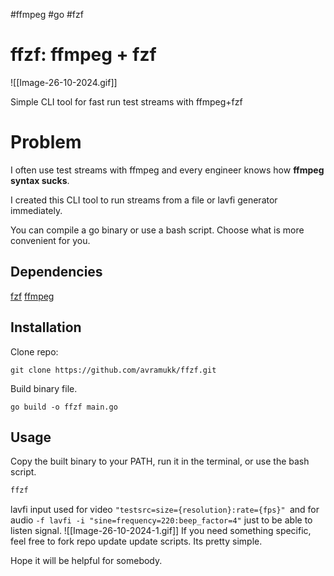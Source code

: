 #ffmpeg #go #fzf

# ffzf: ffmpeg + fzf

![[Image-26-10-2024.gif]]

Simple CLI tool for fast run test streams with ffmpeg+fzf
# Problem

I often use test streams with ffmpeg and every engineer knows how **ffmpeg syntax sucks**.

I created this CLI tool to run streams from a file or lavfi generator immediately.

You can compile a go binary or use a bash script. Choose what is more convenient for you.

## Dependencies

[fzf](https://github.com/junegunn/fzf)
[ffmpeg](https://github.com/FFmpeg/FFmpeg)

## Installation

Clone repo:
```shell
git clone https://github.com/avramukk/ffzf.git
```

Build binary file.

```shell
go build -o ffzf main.go
```

## Usage

Copy the built binary to your PATH, run it in the terminal, or use the bash script.

```bash
ffzf
```

lavfi input used for video `"testsrc=size={resolution}:rate={fps}" `and for audio `-f lavfi -i "sine=frequency=220:beep_factor=4"` just to be able to listen signal.
![[Image-26-10-2024-1.gif]]
If you need something specific, feel free to fork repo update update scripts. Its pretty simple.

Hope it will be helpful for somebody.
